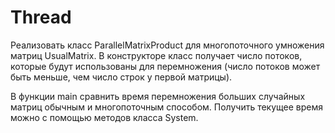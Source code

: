 # Thread
Реализовать класс ParallelMatrixProduct для многопоточного умножения матриц UsualMatrix. В конструкторе класс получает число потоков, которые будут использованы для перемножения (число потоков может быть меньше, чем число строк у первой матрицы).

В функции main сравнить время перемножения больших случайных матриц обычным и многопоточным способом. Получить текущее время можно с помощью методов класса System.
